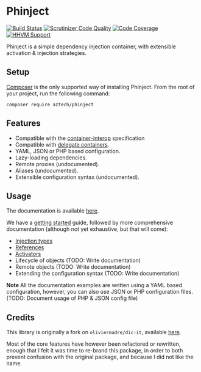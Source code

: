 Phinject
========

[![Build Status](https://travis-ci.org/aztech-digital/phinject.png?branch=master)](https://travis-ci.org/aztech-digital/phinject)
[![Scrutinizer Code Quality](https://img.shields.io/scrutinizer/coverage/g/aztech-digital/phinject.svg?style=flat)](https://scrutinizer-ci.com/g/aztech-digital/phinject/?branch=master)
[![Code Coverage](https://img.shields.io/scrutinizer/g/aztech-digital/phinject.svg?style=flat)](https://scrutinizer-ci.com/g/aztech-digital/phinject/?branch=master)
[![HHVM Support](https://img.shields.io/hhvm/aztech/phinject.svg)](http://hhvm.h4cc.de/package/aztech/phinject)

Phinject is a simple dependency injection container, with extensible activation & injection strategies.

## Setup

[Composer](https://getcomposer.org) is the only supported way of installing Phinject. From the root of your project, run the following command:

```
composer require aztech/phinject
```

## Features

- Compatible with the [container-interop](https://github.com/container-interop/container-interop) specification
- Compatible with [delegate containers](https://github.com/container-interop/container-interop/blob/master/docs/Delegate-lookup.md).
- YAML, JSON or PHP based configuration.
- Lazy-loading dependencies.
- Remote proxies (undocumented).
- Aliases (undocumented).
- Extensible configuration syntax (undocumented).

## Usage

The documentation is available [here](./doc/).

We have a [getting started](./doc/01-Getting-started.md) guide, followed by more comprehensive documentation (although not yet exhaustive, but that will come):

- [Injection types](./doc/02-Injection-types.md)
- [References](./doc/03-References.md)
- [Activators](./doc/04-Activators.md) 
- Lifecycle of objects (TODO: Write documentation)
- Remote objects (TODO: Write documentation)
- Extending the configuration syntax (TODO: Write documentation)

**Note** All the documentation examples are written using a YAML based configuration, however, you can also use JSON or PHP configuration files. (TODO: Document usage of PHP & JSON config file)

## Credits

This library is originally a fork on `oliviermadre/dic-it`, available [here](https://github.com/oliviermadre/dic-it).

Most of the core features have however been refactored or rewritten, enough that I felt it was time to re-brand this package, in order to both prevent confusion with the original package, and because I did not like the name.
